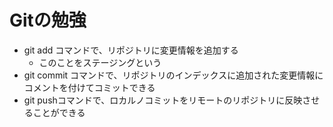 # Gitの勉強
- git add コマンドで、リポジトリに変更情報を追加する
	- このことをステージングという
- git commit コマンドで、リポジトリのインデックスに追加された変更情報にコメントを付けてコミットできる
- git pushコマンドで、ロカルノコミットをリモートのリポジトリに反映させることができる
